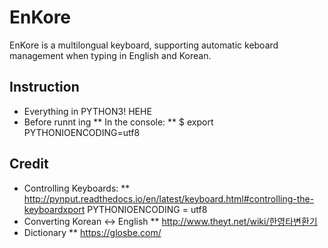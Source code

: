 EnKore
======

EnKore is a multilongual keyboard, supporting automatic keboard management when typing in English and Korean.


Instruction
-----------

* Everything in PYTHON3! HEHE
* Before runnt ing 
** In the console:
** $ export PYTHONIOENCODING=utf8 


Credit
------
* Controlling Keyboards:
**  http://pynput.readthedocs.io/en/latest/keyboard.html#controlling-the-keyboardxport PYTHONIOENCODING = utf8
* Converting Korean <-> English
**  http://www.theyt.net/wiki/한영타변환기
* Dictionary
**  https://glosbe.com/

